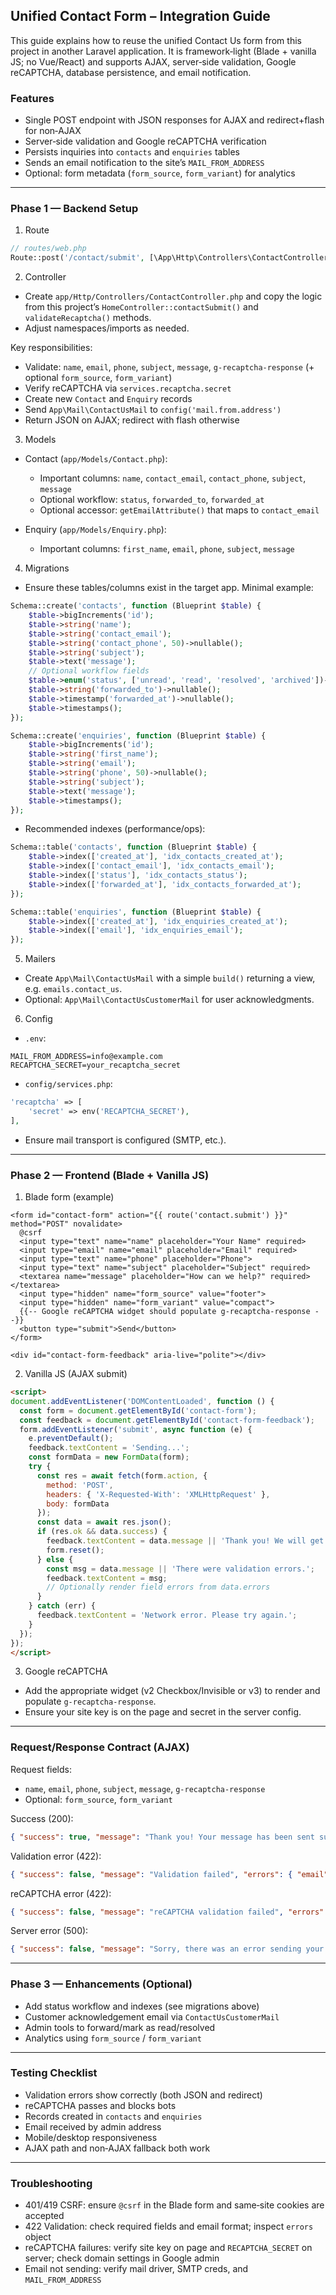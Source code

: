 ## Unified Contact Form – Integration Guide

This guide explains how to reuse the unified Contact Us form from this project in another Laravel application. It is framework‑light (Blade + vanilla JS; no Vue/React) and supports AJAX, server‑side validation, Google reCAPTCHA, database persistence, and email notification.

### Features
- Single POST endpoint with JSON responses for AJAX and redirect+flash for non‑AJAX
- Server‑side validation and Google reCAPTCHA verification
- Persists inquiries into `contacts` and `enquiries` tables
- Sends an email notification to the site’s `MAIL_FROM_ADDRESS`
- Optional: form metadata (`form_source`, `form_variant`) for analytics

---

### Phase 1 — Backend Setup

1) Route
```php
// routes/web.php
Route::post('/contact/submit', [\App\Http\Controllers\ContactController::class, 'contactSubmit'])->name('contact.submit');
```

2) Controller
- Create `app/Http/Controllers/ContactController.php` and copy the logic from this project’s `HomeController::contactSubmit()` and `validateRecaptcha()` methods.
- Adjust namespaces/imports as needed.

Key responsibilities:
- Validate: `name`, `email`, `phone`, `subject`, `message`, `g-recaptcha-response` (+ optional `form_source`, `form_variant`)
- Verify reCAPTCHA via `services.recaptcha.secret`
- Create new `Contact` and `Enquiry` records
- Send `App\Mail\ContactUsMail` to `config('mail.from.address')`
- Return JSON on AJAX; redirect with flash otherwise

3) Models
- Contact (`app/Models/Contact.php`):
  - Important columns: `name`, `contact_email`, `contact_phone`, `subject`, `message`
  - Optional workflow: `status`, `forwarded_to`, `forwarded_at`
  - Optional accessor: `getEmailAttribute()` that maps to `contact_email`

- Enquiry (`app/Models/Enquiry.php`):
  - Important columns: `first_name`, `email`, `phone`, `subject`, `message`

4) Migrations
- Ensure these tables/columns exist in the target app. Minimal example:
```php
Schema::create('contacts', function (Blueprint $table) {
    $table->bigIncrements('id');
    $table->string('name');
    $table->string('contact_email');
    $table->string('contact_phone', 50)->nullable();
    $table->string('subject');
    $table->text('message');
    // Optional workflow fields
    $table->enum('status', ['unread', 'read', 'resolved', 'archived'])->default('unread');
    $table->string('forwarded_to')->nullable();
    $table->timestamp('forwarded_at')->nullable();
    $table->timestamps();
});

Schema::create('enquiries', function (Blueprint $table) {
    $table->bigIncrements('id');
    $table->string('first_name');
    $table->string('email');
    $table->string('phone', 50)->nullable();
    $table->string('subject');
    $table->text('message');
    $table->timestamps();
});
```

- Recommended indexes (performance/ops):
```php
Schema::table('contacts', function (Blueprint $table) {
    $table->index(['created_at'], 'idx_contacts_created_at');
    $table->index(['contact_email'], 'idx_contacts_email');
    $table->index(['status'], 'idx_contacts_status');
    $table->index(['forwarded_at'], 'idx_contacts_forwarded_at');
});

Schema::table('enquiries', function (Blueprint $table) {
    $table->index(['created_at'], 'idx_enquiries_created_at');
    $table->index(['email'], 'idx_enquiries_email');
});
```

5) Mailers
- Create `App\Mail\ContactUsMail` with a simple `build()` returning a view, e.g. `emails.contact_us`.
- Optional: `App\Mail\ContactUsCustomerMail` for user acknowledgments.

6) Config
- `.env`:
```env
MAIL_FROM_ADDRESS=info@example.com
RECAPTCHA_SECRET=your_recaptcha_secret
```
- `config/services.php`:
```php
'recaptcha' => [
    'secret' => env('RECAPTCHA_SECRET'),
],
```
- Ensure mail transport is configured (SMTP, etc.).

---

### Phase 2 — Frontend (Blade + Vanilla JS)

1) Blade form (example)
```blade
<form id="contact-form" action="{{ route('contact.submit') }}" method="POST" novalidate>
  @csrf
  <input type="text" name="name" placeholder="Your Name" required>
  <input type="email" name="email" placeholder="Email" required>
  <input type="text" name="phone" placeholder="Phone">
  <input type="text" name="subject" placeholder="Subject" required>
  <textarea name="message" placeholder="How can we help?" required></textarea>
  <input type="hidden" name="form_source" value="footer">
  <input type="hidden" name="form_variant" value="compact">
  {{-- Google reCAPTCHA widget should populate g-recaptcha-response --}}
  <button type="submit">Send</button>
</form>

<div id="contact-form-feedback" aria-live="polite"></div>
```

2) Vanilla JS (AJAX submit)
```html
<script>
document.addEventListener('DOMContentLoaded', function () {
  const form = document.getElementById('contact-form');
  const feedback = document.getElementById('contact-form-feedback');
  form.addEventListener('submit', async function (e) {
    e.preventDefault();
    feedback.textContent = 'Sending...';
    const formData = new FormData(form);
    try {
      const res = await fetch(form.action, {
        method: 'POST',
        headers: { 'X-Requested-With': 'XMLHttpRequest' },
        body: formData
      });
      const data = await res.json();
      if (res.ok && data.success) {
        feedback.textContent = data.message || 'Thank you! We will get back to you soon.';
        form.reset();
      } else {
        const msg = data.message || 'There were validation errors.';
        feedback.textContent = msg;
        // Optionally render field errors from data.errors
      }
    } catch (err) {
      feedback.textContent = 'Network error. Please try again.';
    }
  });
});
</script>
```

3) Google reCAPTCHA
- Add the appropriate widget (v2 Checkbox/Invisible or v3) to render and populate `g-recaptcha-response`.
- Ensure your site key is on the page and secret in the server config.

---

### Request/Response Contract (AJAX)

Request fields:
- `name`, `email`, `phone`, `subject`, `message`, `g-recaptcha-response`
- Optional: `form_source`, `form_variant`

Success (200):
```json
{ "success": true, "message": "Thank you! Your message has been sent successfully. We'll get back to you within 24 hours." }
```

Validation error (422):
```json
{ "success": false, "message": "Validation failed", "errors": { "email": ["The email must be a valid email address."] } }
```

reCAPTCHA error (422):
```json
{ "success": false, "message": "reCAPTCHA validation failed", "errors": { "g-recaptcha-response": ["Please complete the reCAPTCHA verification."] } }
```

Server error (500):
```json
{ "success": false, "message": "Sorry, there was an error sending your message. Please try again." }
```

---

### Phase 3 — Enhancements (Optional)
- Add status workflow and indexes (see migrations above)
- Customer acknowledgement email via `ContactUsCustomerMail`
- Admin tools to forward/mark as read/resolved
- Analytics using `form_source` / `form_variant`

---

### Testing Checklist
- Validation errors show correctly (both JSON and redirect)
- reCAPTCHA passes and blocks bots
- Records created in `contacts` and `enquiries`
- Email received by admin address
- Mobile/desktop responsiveness
- AJAX path and non‑AJAX fallback both work

---

### Troubleshooting
- 401/419 CSRF: ensure `@csrf` in the Blade form and same‑site cookies are accepted
- 422 Validation: check required fields and email format; inspect `errors` object
- reCAPTCHA failures: verify site key on page and `RECAPTCHA_SECRET` on server; check domain settings in Google admin
- Email not sending: verify mail driver, SMTP creds, and `MAIL_FROM_ADDRESS`


